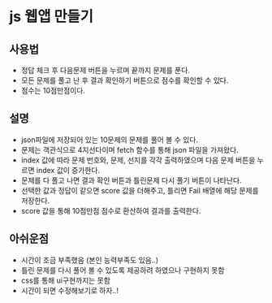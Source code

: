 # js 웹앱 만들기

## 사용법
- 정답 체크 후 다음문제 버튼을 누르며 끝까지 문제를 푼다.
- 모든 문제를 풀고 난 후 결과 확인하기 버튼으로 점수를 확인할 수 있다.
- 점수는 10점만점이다.


## 설명
- json파일에 저장되어 있는 10문제의 문제를 풀어 볼 수 있다.
- 문제는 객관식으로 4지선다이며 fetch 함수를 통해 json 파일을 가져왔다.
- index 값에 따라 문제 번호와, 문제, 선지를 각각 출력하였으며 다음 문제  버튼을 누르면 index 값이 증가한다.
- 문제를 다 풀고 나면 결과 확인 버튼과 틀린문제 다시 풀기 버튼이 나타난다.
- 선택한 값과 정답이 같으면 score 값을 더해주고, 틀리면 Fail 배열에 해당 문제를 저장한다.
- score 값을 통해 10점만점 점수로 환산하여 결과를 출력한다.

## 아쉬운점
- 시간이 조금 부족했음 (본인 능력부족도 있음..)
- 틀린 문제를 다시 풀어 볼 수 있도록 제공하려 하였으나 구현하지 못함
- css를 통해 ui구현까지는 못함 
- 시간이 되면 수정해보기로 하자..!


